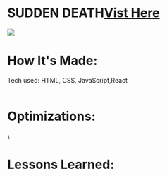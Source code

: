 <div id="header" >
 <h1  class="heading-element" dir="auto">SUDDEN DEATH<a href="">Vist Here</a> </h1>
 <img src=" alt="Sudden Death">

</div>

<div id="header" >
 <h1 class="heading-element" dir="auto">How It's Made:</h1>
 Tech used: HTML, CSS, JavaScript,React <br/><br/>

</div>

<div id="header" >
 <h1 class="heading-element" dir="auto">Optimizations:</h1>
 \
</div>

<div id="header">
 <h1 class="heading-element" dir="auto">Lessons Learned:</h1>
 
</div>
